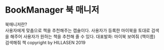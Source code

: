 # BookManager 북 매니저 
북매니저란?\
 사용자에게 맞춤으로 책을 추천해주는 캡슐이다. 사용자가 등록한 마이북을 토대로 검색을 해주어 사용자가 원하는 책을 추천해 줄 수 있다.
대표발화:
 마이북 보여줘
 (책이름) 검색해줘
 책 
copyright by HILLASEN 2019
 

